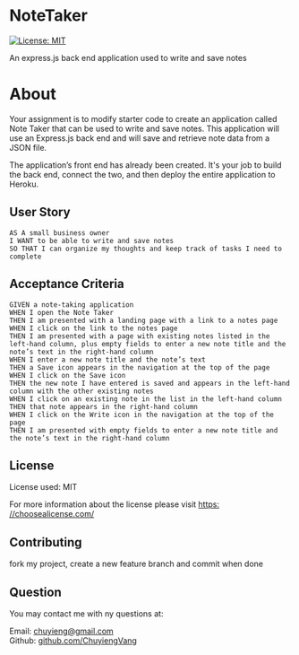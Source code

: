 # NoteTaker

[![License: MIT](https://img.shields.io/badge/License-MIT-yellow.svg)](https://opensource.org/licenses/MIT)

An express.js back end application used to write and save notes

# About

Your assignment is to modify starter code to create an application called Note Taker that can be used to write and save notes. This application will use an Express.js back end and will save and retrieve note data from a JSON file.

The application’s front end has already been created. It's your job to build the back end, connect the two, and then deploy the entire application to Heroku.


## User Story

```
AS A small business owner
I WANT to be able to write and save notes
SO THAT I can organize my thoughts and keep track of tasks I need to complete
```


## Acceptance Criteria

```
GIVEN a note-taking application
WHEN I open the Note Taker
THEN I am presented with a landing page with a link to a notes page
WHEN I click on the link to the notes page
THEN I am presented with a page with existing notes listed in the left-hand column, plus empty fields to enter a new note title and the note’s text in the right-hand column
WHEN I enter a new note title and the note’s text
THEN a Save icon appears in the navigation at the top of the page
WHEN I click on the Save icon
THEN the new note I have entered is saved and appears in the left-hand column with the other existing notes
WHEN I click on an existing note in the list in the left-hand column
THEN that note appears in the right-hand column
WHEN I click on the Write icon in the navigation at the top of the page
THEN I am presented with empty fields to enter a new note title and the note’s text in the right-hand column
```

## License

  License used: MIT

  For more information about the license please visit [https: //choosealicense.com/](https://choosealicense.com/)

  ## Contributing
  
  fork my project, create a new feature branch and commit when done

  ## Question

  You may contact me with ny questions at:
  
  Email: [chuyieng@gmail.com	](chuyieng@gmail.com	)<br>
  Github: [github.com/ChuyiengVang](https://github.com/ChuyiengVang)